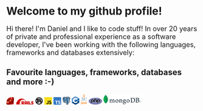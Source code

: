 # Welcome to my github profile!
<p>
<font size="4">
Hi there! I'm Daniel and I like to code stuff!
In over 20 years of private and professional experience as a software developer,
I've been working with the following languages, frameworks and databases extensively: 
</font>
</p>

## Favourite languages, frameworks, databases and more :-)

<p float="left">
 <img src="ruby-logo.svg" alt="ruby logo" width="20"/>
 <img src="rails-logo.svg" alt="rails logo" width="48"/>
 <img src="rust-logo.svg" alt="rust logo" width="20"/>
 <img src="js-logo.svg" alt="js logo" width="20"/>
 <img src="ts-logo.svg" alt="ts logo" width="20"/>
 <img src="postgres-logo.svg" alt="postgres logo" width="20"/>
 <img src="cpp-logo.svg" alt="cpp logo" width="20"/>
 <img src="java-logo.svg" alt="java logo" width="16"/>
 <img src="php-logo.svg" alt="php logo" width="36"/>
 <img src="mongodb-logo.svg" alt="mongodb logo" width="100"/>
</p>
